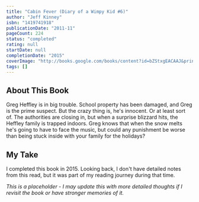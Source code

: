 ```yaml
---
title: "Cabin Fever (Diary of a Wimpy Kid #6)"
author: "Jeff Kinney"
isbn: "1419741918"
publicationDate: "2011-11"
pageCount: 224
status: "completed"
rating: null
startDate: null
completionDate: "2015"
coverImage: "http://books.google.com/books/content?id=bZStxgEACAAJ&printsec=frontcover&img=1&zoom=1&source=gbs_api"
tags: []
---
```


## About This Book

Greg Heffley is in big trouble. School property has been damaged, and Greg is the prime suspect. But the crazy thing is, he's innocent. Or at least sort of. The authorities are closing in, but when a surprise blizzard hits, the Heffley family is trapped indoors. Greg knows that when the snow melts he's going to have to face the music, but could any punishment be worse than being stuck inside with your family for the holidays?

## My Take

I completed this book in 2015. Looking back, I don't have detailed notes from this read, but it was part of my reading journey during that time.

*This is a placeholder - I may update this with more detailed thoughts if I revisit the book or have stronger memories of it.*
